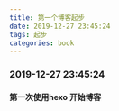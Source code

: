 ```yaml
---
title: 第一个博客起步
date: 2019-12-27 23:45:24
tags: 起步
categories: book 
---
```





### 2019-12-27 23:45:24
#### 第一次使用hexo 开始博客 



